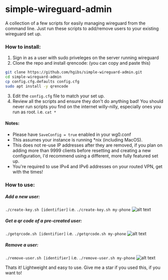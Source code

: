 # simple-wireguard-admin
A collection of a few scripts for easily managing wireguard from the command line. Just run these scripts to add/remove users to your
existing wireguard set up.

### How to install:
1) Sign in as a user with sudo priveleges on the server running wireguard
2) Clone the repo and install qrencode: (you can copy and paste this)
```bash
git clone https://github.com/hgibs/simple-wireguard-admin.git
cd simple-wireguard-admin
cp config.cfg.defaults config.cfg
sudo apt install -y qrencode
```
3) Edit the `config.cfg` file to match your set up.
4) Review all the scripts and ensure they don't do anything bad! You should never run scripts you find on the internet willy-nilly,
especially ones you run as root. i.e. `cat *`

#### Notes:
- Please have `SaveConfig = true` enabled in your wg0.conf
- This assumes your instance is running \*nix (including MacOS).
- This does not re-use IP addresses after they are removed, if you plan on adding more than 9999 clients before resetting and
creating a new configuration, I'd recommend using a different, more fully featured set up.
- You're required to use IPv4 and IPv6 addresses on your routed VPN, get with the times!

### How to use:
##### Add a new user:
`./create-key.sh [identifier]` i.e. `./create-key.sh my-phone`
![alt text](https://raw.githubusercontent.com/hgibs/simple-wireguard-admin/master/screenshots/create-user.png "create-key.sh")

##### Get a qr code of a pre-created user:
`./getqrcode.sh [identifier]` i.e. `./getqrcode.sh my-phone`
![alt text](https://raw.githubusercontent.com/hgibs/simple-wireguard-admin/master/screenshots/getqrcode.png "getqrcode.sh")


##### Remove a user:
`./remove-user.sh [identifier]` i.e. `./remove-user.sh my-phone`
![alt text](https://raw.githubusercontent.com/hgibs/simple-wireguard-admin/master/screenshots/remove-user.png "remove-user.sh")

Thats it! Lightweight and easy to use. Give me a star if you used this, if you want to!
